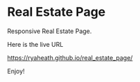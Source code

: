 # Real Estate Page

Responsive Real Estate Page.

Here is the live URL

https://ryaheath.github.io/real_estate_page/

Enjoy!
